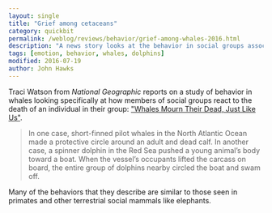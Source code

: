 ```yaml
---
layout: single
title: "Grief among cetaceans"
category: quickbit
permalink: /weblog/reviews/behavior/grief-among-whales-2016.html
description: "A news story looks at the behavior in social groups associated with the death of individuals"
tags: [emotion, behavior, whales, dolphins]
modified: 2016-07-19
author: John Hawks
---
```


Traci Watson from <em>National Geographic</em> reports on a study of behavior in whales looking specifically at how members of social groups react to the death of an individual in their group: <a href="http://news.nationalgeographic.com/2016/07/whales-death-grief-animals-science/">"Whales Mourn Their Dead, Just Like Us"</a>. 

<blockquote>In one case, short-finned pilot whales in the North Atlantic Ocean made a protective circle around an adult and dead calf. In another case, a spinner dolphin in the Red Sea pushed a young animal’s body toward a boat. When the vessel’s occupants lifted the carcass on board, the entire group of dolphins nearby circled the boat and swam off.</blockquote>

Many of the behaviors that they describe are similar to those seen in primates and other terrestrial social mammals like elephants. 
